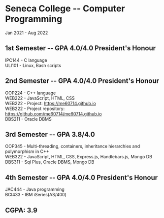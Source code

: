 # Seneca College -- Computer Programming

Jan 2021 - Aug 2022

1st Semester  --  GPA 4.0/4.0 President's Honour  
---------------
IPC144 - C language  
ULI101 - Linux, Bash scripts  


2nd Semester  --  GPA 4.0/4.0 President's Honour  
---------------
OOP224 - C++ language  
WEB222 - JavaScript, HTML, CSS  
WEB222 - Project: https://me60714.github.io  
WEB222 - Project repository: https://github.com/me60714/me60714.github.io  
DBS211 - Oracle DBMS  


3rd Semester  --  GPA 3.8/4.0   
---------------
OOP345 -  Multi-threading, containers, inheritance hierarchies and polymorphism in C++  
WEB322 -  JavaScript, HTML, CSS, Express.js, Handlebars.js, Mongo DB   
DBS311 -  Sql Plus, Oracle DBMS, Mongo DB  


4th Semester  --  GPA 4.0/4.0 President's Honour  
---------------
JAC444 - Java programming  
BCI433 - IBM iSeries(AS/400)  

CGPA: 3.9  
---------
